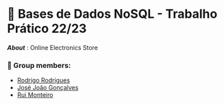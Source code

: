 <!-- ABOUT THE PROJECT -->
# :pushpin: Bases de Dados NoSQL - Trabalho Prático 22/23
***About*** : Online Electronics Store


### :handshake: Group members: 
- [Rodrigo Rodrigues](https://github.com/webst2r)  
- [José João Gonçalves](https://github.com/jjgonc)   
- [Rui Monteiro](https://github.com/rushmetra)    
